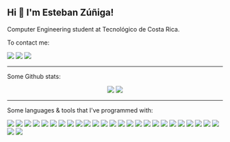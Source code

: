 ## Hi 👋 I'm Esteban Zúñiga!

Computer Engineering student at Tecnológico de Costa Rica.

To contact me:

[<img src="https://img.shields.io/badge/facebook-1877F2.svg?&style=for-the-badge&logo=facebook&logoColor=white" />](https://www.facebook.com/es.zuniga97) [<img src = "https://img.shields.io/badge/instagram-%23E4405F.svg?&style=for-the-badge&logo=instagram&logoColor=white">](https://www.instagram.com/esteban.1497/) [<img src="https://img.shields.io/badge/linkedin-%230077B5.svg?&style=for-the-badge&logo=linkedin&logoColor=white" />](https://www.linkedin.com/in/esteban-andrés-zúñiga-orozco-4711aa142)

---
Some Github stats: 
<p align = "center">
  <img src = "https://github-readme-stats.vercel.app/api?username=chaos1497&show_icons=true&theme=radical&line_height=27">
  <img src = "https://github-readme-stats.vercel.app/api/top-langs/?username=chaos1497&hide=css,html&theme=tokyonight">
</p>

---
Some languages & tools that I've programmed with:

<img src="https://img.shields.io/badge/python-3776AB.svg?&style=for-the-badge&logo=python&logoColor=white"/> <img src="https://img.shields.io/badge/angular-DD0031.svg?&style=for-the-badge&logo=angular&logoColor=white"/> <img src="https://img.shields.io/badge/Intellij-000000.svg?&style=for-the-badge&logo=intellij%20idea&logoColor=white"/> <img src="https://img.shields.io/badge/scipy-8CAAE6.svg?&style=for-the-badge&logo=scipy&logoColor=white"/> <img src="https://img.shields.io/badge/numpy-013243.svg?&style=for-the-badge&logo=numpy&logoColor=white"/> <img src="https://img.shields.io/badge/sql%20server-CC2927.svg?&style=for-the-badge&logo=microsoft%20sql%20server&logoColor=white"/> <img src="https://img.shields.io/badge/azure-0089D6.svg?&style=for-the-badge&logo=microsoft%20azure&logoColor=white"/> <img src="https://img.shields.io/badge/pycharm-000000.svg?&style=for-the-badge&logo=pycharm&logoColor=white"/> <img src="https://img.shields.io/badge/racket-9F1D20.svg?&style=for-the-badge&logo=racket&logoColor=white"/> <img src="https://img.shields.io/badge/opencv-5C3EE8.svg?&style=for-the-badge&logo=opencv&logoColor=white"/> <img src="https://img.shields.io/badge/anaconda-44A833.svg?&style=for-the-badge&logo=anaconda&logoColor=white"/> <img src="https://img.shields.io/badge/MongoDB-47A248.svg?&style=for-the-badge&logo=mongodb&logoColor=white"/> <img src="https://img.shields.io/badge/c++-00599C.svg?&style=for-the-badge&logo=c%2B%2B&logoColor=white"/> <img src="https://img.shields.io/badge/latex-008080.svg?&style=for-the-badge&logo=latex&logoColor=white"/> <img src="https://img.shields.io/badge/java-DF3B2A.svg?&style=for-the-badge&logo=java&logoColor=white"/> <img src="https://img.shields.io/badge/bootstrap-7952B3.svg?&style=for-the-badge&logo=bootstrap&logoColor=white"/> <img src="https://img.shields.io/badge/android%20studio-3DDC84.svg?&style=for-the-badge&logo=android%20studio&logoColor=white"/> <img src="https://img.shields.io/badge/spyder-FF0000.svg?&style=for-the-badge&logo=spyder%20ide&logoColor=white"/> <img src="https://img.shields.io/badge/webstorm-000000.svg?&style=for-the-badge&logo=webstorm&logoColor=white"/> <img src="https://img.shields.io/badge/Visual Studio Code-007ACC.svg?&style=for-the-badge&logo=visual-studio-code&logoColor=white"/> <img src="https://img.shields.io/badge/eclipse-2C2255.svg?&style=for-the-badge&logo=eclipse&logoColor=white"/> <img src="https://img.shields.io/badge/html5-FF5733.svg?&style=for-the-badge&logo=HTML5&logoColor=white"/> <img src="https://img.shields.io/badge/css3-2522F0.svg?&style=for-the-badge&logo=CSS3&logoColor=white"/> <img src="https://img.shields.io/badge/octave-F37117.svg?&style=for-the-badge&logo=octave&logoColor=white"/> <img src="https://img.shields.io/badge/neo4j-008CC1.svg?&style=for-the-badge&logo=neo4j&logoColor=white"/> <img src="https://img.shields.io/badge/raspberry%20pi-A22846.svg?&style=for-the-badge&logo=raspberry%20pi&logoColor=white"/> <img src="https://img.shields.io/badge/arduino-00979D.svg?&style=for-the-badge&logo=arduino&logoColor=white"/>

